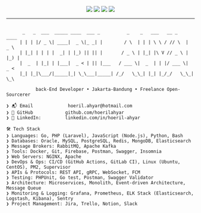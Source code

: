 
<p align="center">
  <img src="https://raw.githubusercontent.com/jakejarvis/jakejarvis/main/badges/release.svg">
  <img src="https://raw.githubusercontent.com/jakejarvis/jakejarvis/main/badges/size.svg">
  <img src="https://raw.githubusercontent.com/jakejarvis/jakejarvis/main/badges/vulnerabilities.svg">
  <img src="https://raw.githubusercontent.com/jakejarvis/jakejarvis/main/badges/quality.svg">
</p>

---

```plaintext

      _   _  ___  _____ ____  ___ _          _    _   ___   __ _    ____  
     | | | |/ _ \| ____|  _ \|_ _| |        / \  | | | \ \ / // \  |  _ \ 
     | |_| | | | |  _| | |_) || || |       / _ \ | |_| |\ V // _ \ | |_) |
     |  _  | |_| | |___|  _ < | || |___   / ___ \|  _  | | |/ ___ \|  _ < 
     |_| |_|\___/|_____|_| \_\___|_____| /_/   \_\_| |_| |_/_/   \_\_| \_\

           back-End Developer • Jakarta-Bandung • Freelance Open-Sourcerer

❯ 📬 Email             hoeril.ahyar@hotmail.com
❯ 💾 GitHub            github.com/hoerilahyar
❯ 💼 LinkedIn:         linkedin.com/in/hoeril-ahyar

🛠 Tech Stack  
❯ Languages: Go, PHP (Laravel), JavaScript (Node.js), Python, Bash  
❯ Databases: Oracle, MySQL, PostgreSQL, Redis, MongoDB, Elasticsearch  
❯ Message Brokers: RabbitMQ, Apache Kafka  
❯ Tools: Docker, Git, Firebase, Postman, Swagger, Insomnia  
❯ Web Servers: NGINX, Apache  
❯ DevOps & Ops: CI/CD (GitHub Actions, GitLab CI), Linux (Ubuntu, CentOS), PM2, Supervisor  
❯ APIs & Protocols: REST API, gRPC, WebSocket, FCM  
❯ Testing: PHPUnit, Go test, Postman, Swagger Validator  
❯ Architecture: Microservices, Monolith, Event-driven Architecture, Message Queue  
❯ Monitoring & Logging: Grafana, Prometheus, ELK Stack (Elasticsearch, Logstash, Kibana), Sentry  
❯ Project Management: Jira, Trello, Notion, Slack  
```
